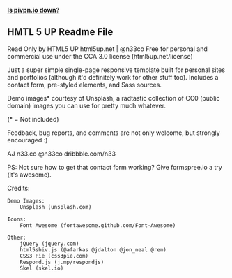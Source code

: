 
**[Is pivpn.io down?](https://p.datadoghq.com/sb/od1t7p4rmqi6x1fm-cd513e61b0eb77a5d5f6a52fe0662205?theme=dark)**

## HMTL 5 UP Readme File
Read Only by HTML5 UP
html5up.net | @n33co
Free for personal and commercial use under the CCA 3.0 license (html5up.net/license)


Just a super simple single-page responsive template built for personal sites and portfolios
(although it'd definitely work for other stuff too). Includes a contact form, pre-styled
elements, and Sass sources.

Demo images* courtesy of Unsplash, a radtastic collection of CC0 (public domain) images
you can use for pretty much whatever.

(* = Not included)

Feedback, bug reports, and comments are not only welcome, but strongly encouraged :)

AJ
n33.co @n33co dribbble.com/n33

PS: Not sure how to get that contact form working? Give formspree.io a try (it's awesome).


Credits:

	Demo Images:
		Unsplash (unsplash.com)

	Icons:
		Font Awesome (fortawesome.github.com/Font-Awesome)

	Other:
		jQuery (jquery.com)
		html5shiv.js (@afarkas @jdalton @jon_neal @rem)
		CSS3 Pie (css3pie.com)
		Respond.js (j.mp/respondjs)
		Skel (skel.io)
